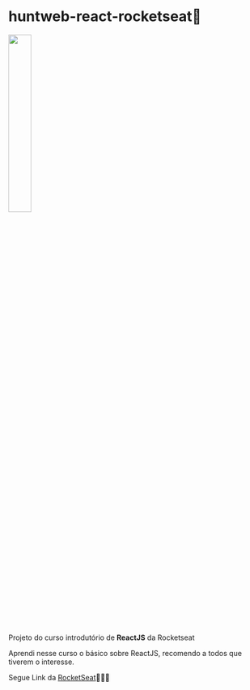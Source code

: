 # huntweb-react-rocketseat🚀

<img src="https://nodejs.org/static/images/logo.svg" width="30%">



Projeto do curso introdutório de **ReactJS** da Rocketseat

Aprendi nesse curso o básico sobre ReactJS, recomendo a todos que tiverem o interesse.

Segue Link da [RocketSeat](https://rocketseat.com.br)🚀🚀🚀

